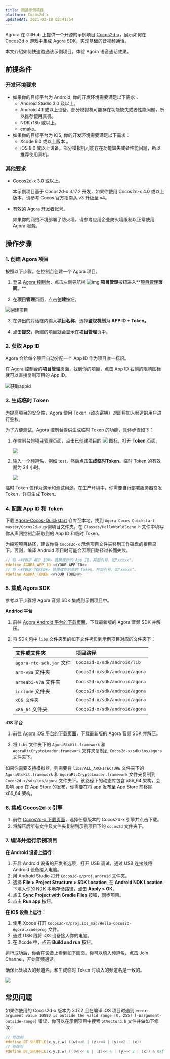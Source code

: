 ```yaml
---
title: 跑通示例项目
platform: Cocos2d-x
updatedAt: 2021-02-18 02:41:54
---
```

Agrora 在 GitHub 上提供一个开源的示例项目 [Cocos2d-x](https://github.com/AgoraIO-Community/Agora-Cocos-Quickstart/tree/master/Cocos2d-x)，展示如何在 Cocos2d-x 游戏中集成 Agora SDK，实现基础的音视频通话。

本文介绍如何快速跑通该示例项目，体验 Agora 语音通话效果。

## 前提条件

### 开发环境要求

- 如果你的目标平台为 Android, 你的开发环境需要满足以下需求：
  - Android Studio 3.0 及以上。
  - Android 4.1 或以上设备。部分模拟机可能存在功能缺失或者性能问题，所以推荐使用真机。
  - NDK r18b 或以上。
  - cmake。
- 如果你的目标平台为 iOS, 你的开发环境需要满足以下需求：
  - Xcode 9.0 或以上版本 。
  - iOS 8.0 或以上设备。部分模拟机可能存在功能缺失或者性能问题，所以推荐使用真机。

### 其他要求

- Cocos2d-x 3.0 或以上。

  <div class="alert info">本示例项目基于 Cocos2d-x 3.17.2 开发，如果你使用 Cocos2d-x 4.0 或以上版本，请参考 <a href="https://docs.cocos.com/cocos2d-x/v4/manual/zh/upgradeGuide/migration.html">Cocos 官方指南</a >从 v3 升级至 v4。</div>

- 有效的 Agora [开发者账号](/cn/Agora%20Platform/sign_in_and_sign_up?platform=All%20Platforms)。

  <div class="alert note">如果你的网络环境部署了防火墙，请参考<a href="https://docs.agora.io/cn/Agora%20Platform/firewall?platform=All%20Platforms">应用企业防火墙限制</a >以正常使用 Agora 服务。</div>


## 操作步骤

### 1. 创建 Agora 项目

按照以下步骤，在控制台创建一个 Agora 项目。

1. 登录 [Agora 控制台](https://console.agora.io/)，点击左侧导航栏 ![img](https://web-cdn.agora.io/docs-files/1594283671161) **项目管理**按钮进入**[项目管理](https://console.agora.io/projects)**页面**。**

2. 在**项目管理**页面，点击**创建**按钮。

 ![创建项目](https://web-cdn.agora.io/docs-files/1594287028966)

3. 在弹出的对话框内输入**项目名称**，选择**鉴权机制**为 **APP ID + Token。**

4. 点击**提交**，新建的项目就会显示在**项目管理**页中。

### 2. 获取 App ID

Agora 会给每个项目自动分配一个 App ID 作为项目唯一标识。

在 [Agora 控制台](https://console.agora.io/)的**项目管理**页面，找到你的项目，点击 App ID 右侧的眼睛图标就可以直接复制项目的 App ID。

![获取appid](https://web-cdn.agora.io/docs-files/1603974707121)

### 3. 生成临时 Token

为提高项目的安全性，Agora 使用 Token（动态密钥）对即将加入频道的用户进行鉴权。

为了方便测试，Agora 控制台提供生成临时 Token 的功能，具体步骤如下：

1. 在控制台的[项目管理](https://console.agora.io/projects)页面，点击已创建项目的 ![](https://web-cdn.agora.io/docs-files/1574923151660) 图标，打开 **Token** 页面。

	![](https://web-cdn.agora.io/docs-files/1574922827899)

2. 输入一个频道名，例如 test，然后点击**生成临时Token**。临时 Token 的有效期为 24 小时。

	![](https://web-cdn.agora.io/docs-files/1574928082984)

<div class="alert note">临时 Token 仅作为演示和测试用途。在生产环境中，你需要自行部署服务器签发 Token，详见<a href="token_server">生成 Token</a >。</div>

### 4. 配置 App ID 和 Token

下载 [Agora-Cocos-Quickstart](https://github.com/AgoraIO-Community/Agora-Cocos-Quickstart) 仓库至本地，找到 `Agora-Cocos-Quickstart-master/Cocos2d-x` 示例项目文件夹，在 `Classes/HelloWorldScene.h` 文件中填写你从声网控制台获取到的 App ID 和临时 Token。

<div class="alert note">为缩短项目路径，建议你将 <code>Cocos2d-x</code> 示例项目文件夹移到工作磁盘的根目录下。否则，编译 Android 项目时可能会因项目路径过长而失败。</div>

```c++
// 将 <#YOUR APP ID#> 替换成你的 App ID，并加引号，如"xxxxx"。
#define AGORA_APP_ID <#YOUR APP ID#>
// 将 <#YOUR TOKEN#> 替换成你的临时 Token，并加引号，如"xxxxx"。
#define AGORA_TOKEN <#YOUR TOKEN#>
```

### 5. 集成 Agora SDK

参考以下步骤将 Agora 音频 SDK 集成到示例项目中。

**Andriod 平台**

1. 前往 [Agora Android 平台的下载页面](https://docs.agora.io/cn/Voice/downloads?platform=Android)，下载最新版的 Agora 音频 SDK 并解压。

2. 将 SDK 包中 `libs` 文件夹里的如下文件拷贝到示例项目对应的文件夹下：

   | 文件或文件夹             | 项目路径                      |
   | :----------------------- | :---------------------------- |
   | `agora-rtc-sdk.jar` 文件 | `Cocos2d-x/sdk/android/lib`   |
   | `arm-v8a` 文件夹         | `Cocos2d-x/sdk/android/agora` |
   | `armeabi-v7a` 文件夹     | `Cocos2d-x/sdk/android/agora` |
   | `include` 文件夹         | `Cocos2d-x/sdk/android/agora` |
   | `x86 文件夹`             | `Cocos2d-x/sdk/android/agora` |
   | `x86_64` 文件夹          | `Cocos2d-x/sdk/android/agora` |

**iOS 平台**

1. 前往 [Agora iOS 平台的下载页面](https://docs.agora.io/cn/Voice/downloads?platform=iOS)，下载最新版的 Agora 音频 SDK 并解压。

2. 将 `libs` 文件夹下的 `AgoraRtcKit.framework` 和 `AgoraRtcCryptoLoader.framework` 文件夹复制到 `Cocos2d-x/sdk/ios/agora` 文件夹下。

  <div class="alert note">如果你需要支持模拟器，则需要将 <code>libs/ALL_ARCHITECTURE</code> 文件夹下的 <code>AgoraRtcKit.framework</code> 和 <code>AgoraRtcCryptoLoader.framework</code> 文件夹复制到 <code>Cocos2d-x/sdk/ios/agora</code> 文件夹下。该路径下的动态库包含 x86_64 架构，会影响 app 在 App Store 的发布，你需要在将 app 发布至 App Store 前移除 x86_64 架构。</div> 


### 6. 集成 Cocos2d-x 引擎

1. 前往 [Cocos2d-x 下载页面](https://www.cocos.com/cocos2dx)，选择任意版本的 Cocos2d-x 引擎并点击下载。
2. 将解压后所有文件及文件夹复制到示例项目下的 `cocos2d` 文件夹下。

### 7. 编译并运行示例项目

**在 Android 设备上运行**：

1. 开启 Android 设备的开发者选项，打开 USB 调试，通过 USB 连接线将 Android 设备接入电脑。
2. 用 Android Studio 打开 `Cocos2d-x/proj.android` 文件夹。
3. 选择 **File > Project Structure > SDK Location**, 在 **Android NDK Location** 下填入你的 NDK 本地存储路径，点击 **Apply > OK**。
4. 点击 **Sync Project with Gradle Files** 按钮，同步项目。
5. 点击 **Run app** 按钮。

**在 iOS 设备上运行**：

1. 使用 Xcode 打开 `Cocos2d-x/proj.ios_mac/Hello-Cocos2d-Agora.xcodeproj` 文件。
2. 通过 USB 线将 iOS 设备接入你的电脑。
3. 在 Xcode 中，点击 **Build and run** 按钮。

运行成功后，你会在设备上看到如下画面。你可以填入频道名，点击 Join Channel，开始音频通话。

<div class="alert note">确保此处填入的频道名，和生成临时 Token 时填入的频道名是一致的。</div>


![](https://web-cdn.agora.io/docs-files/1606017122027)


## 常见问题

如果你使用的 Cocos2d-x 版本为 3.17.2 且在编译 iOS 项目时遇到 `error: argument value 10880 is outside the valid range [0, 255] [-Wargument-outside-range]` 错误，你可以在示例项目中搜索 `btVector3.h` 文件并做如下修改：

```c++
// 修改前
#define BT_SHUFFLE(x,y,z,w) ((w)<<6 | (z)<<4 | (y)<<2 | (x))
// 修改后
#define BT_SHUFFLE(x,y,z,w) (((w)<< 6 | (z)<< 4 | (y)<< 2 | (x)) & 0xff)
```